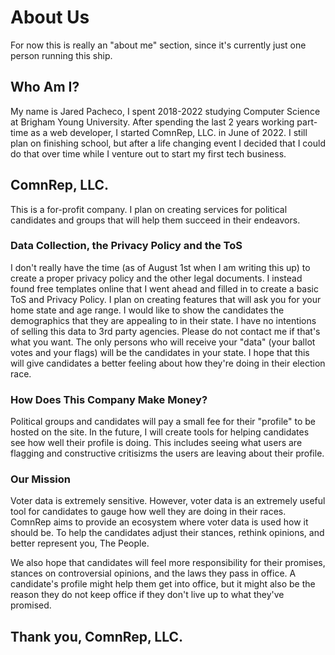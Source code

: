 # About Us
For now this is really an "about me" section, since it's currently just one person running this ship.

## Who Am I?
My name is Jared Pacheco, I spent 2018-2022 studying Computer Science at Brigham Young University. After spending the last 2 years working part-time as a web developer, I started ComnRep, LLC. in June of 2022. I still plan on finishing school, but after a life changing event I decided that I could do that over time while I venture out to start my first tech business.

## ComnRep, LLC.
This is a for-profit company. I plan on creating services for political candidates and groups that will help them succeed in their endeavors. 

### Data Collection, the Privacy Policy and the ToS
I don't really have the time (as of August 1st when I am writing this up) to create a proper privacy policy and the other legal documents. I instead found free templates online that I went ahead and filled in to create a basic ToS and Privacy Policy. I plan on creating features that will ask you for your home state and age range. I would like to show the candidates the demographics that they are appealing to in their state. I have no intentions of selling this data to 3rd party agencies. Please do not contact me if that's what you want. The only persons who will receive your "data" (your ballot votes and your flags) will be the candidates in your state. I hope that this will give candidates a better feeling about how they're doing in their election race.

### How Does This Company Make Money?
Political groups and candidates will pay a small fee for their "profile" to be hosted on the site. In the future, I will create tools for helping candidates see how well their profile is doing. This includes seeing what users are flagging and constructive critisizms the users are leaving about their profile.

### Our Mission
Voter data is extremely sensitive. However, voter data is an extremely useful tool for candidates to gauge how well they are doing in their races. ComnRep aims to provide an ecosystem where voter data is used how it should be. To help the candidates adjust their stances, rethink opinions, and better represent you, The People. 

We also hope that candidates will feel more responsibility for their promises, stances on controversial opinions, and the laws they pass in office. A candidate's profile might help them get into office, but it might also be the reason they do not keep office if they don't live up to what they've promised.

## Thank you, ComnRep, LLC.
